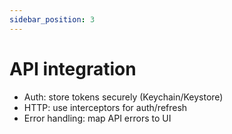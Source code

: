 ```yaml
---
sidebar_position: 3
---
```


# API integration

- Auth: store tokens securely (Keychain/Keystore)
- HTTP: use interceptors for auth/refresh
- Error handling: map API errors to UI

